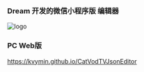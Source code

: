 ### Dream 开发的微信小程序版 编辑器

![logo](static/gh_16e4613251a6_258.jpg)

### PC Web版

https://kvymin.github.io/CatVodTVJsonEditor
